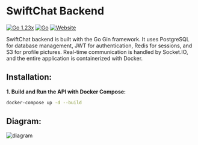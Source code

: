 # SwiftChat Backend

[![Go 1.23x](https://img.shields.io/badge/Go-1.23.x-blue.svg)](https://go.dev/) [![Go](https://github.com/kwa0x2/SwiftChat-Backend/actions/workflows/go.yml/badge.svg)](https://github.com/kwa0x2//SwiftChat-Backend/actions/workflows/go.yml) [![Website](https://img.shields.io/badge/Website-chat.nettasec.com-red.svg)](https://chat.nettasec.com/)

SwiftChat backend is built with the Go Gin framework. It uses PostgreSQL for database management, JWT for authentication, Redis for sessions, and S3 for profile pictures. Real-time communication is handled by Socket.IO, and the entire application is containerized with Docker.

## Installation:

**1. Build and Run the API with Docker Compose:**

```bash
docker-compose up -d --build
```

## Diagram:

![diagram](https://i.hizliresim.com/pnlzrcu.png)
